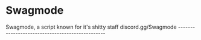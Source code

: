 <h1> Swagmode </h1>
Swagmode, a script known for it's shitty staff
discord.gg/Swagmode
------------------------------------------------
